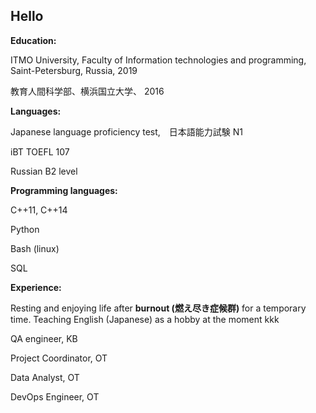 ## Hello

<!--
**anuushka/anuushka** is a ✨ _special_ ✨ repository because its `README.md` (this file) appears on your GitHub profile.
-->


**Education:**

ITMO University, Faculty of Information technologies and programming, Saint-Petersburg, Russia, 2019

教育人間科学部、横浜国立大学、 2016

**Languages:**

Japanese language proficiency test,　日本語能力試験 N1

iBT TOEFL 107

Russian B2 level

**Programming languages:**

C++11, C++14

Python 

Bash (linux)

SQL

**Experience:**

Resting and enjoying life after **burnout (燃え尽き症候群)** for a temporary time. 
Teaching English (Japanese) as a hobby at the moment kkk

QA engineer, KB

Project Coordinator, OT 

Data Analyst, OT 

DevOps Engineer, OT 
